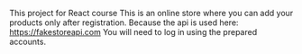 This project for React course 
This is an online store where you can add your products only after registration. Because the api is used here: https://fakestoreapi.com You will need to log in using the prepared accounts.
